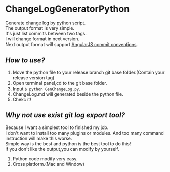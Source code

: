 # ChangeLogGeneratorPython
Generate change log by python script.  
The output format is very simple.  
It's just list commits between two tags.  
I will change format in next version.  
Next output format will support [AngularJS commit conventions](https://docs.google.com/document/d/1QrDFcIiPjSLDn3EL15IJygNPiHORgU1_OOAqWjiDU5Y/edit#heading=h.uyo6cb12dt6w).  

*How to use?*  
---
1. Move the python file to your release branch git base folder.(Contain your release version tag)
2. Open terminal panel,cd to the git base folder.
3. Input `$ python GenChangeLog.py`.
4. ChangeLog.md will generated beside the python file.
5. Chekc it!

*Why not use exist git log export tool?*  
---
Because I want a simplest tool to finished my job.  
I don't want to install too many plugins or modules. 
And too many command instruction will make this worse.  
Simple way is the best and python is the best tool to do this!  
If you don't like the output,you can modify by yourself.  
1. Python code modify very easy.
2. Cross platform.(Mac and Window)
